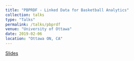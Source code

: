 ```yaml
---
title: "PBPRDF - Linked Data for Basketball Analytics"
collection: talks
type: "Talks"
permalink: /talks/pbprdf
venue: "University of Ottawa"
date: 2019-02-06
location: "Ottawa ON, CA"
---
```


[Slides](http://talks.jacobdanovitch.me/school/pbprdf.html)
